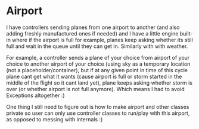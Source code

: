 Airport
=======



I have controllers sending planes from one airport to another (and also adding freshly manufactured ones if needed) and I have a little engine built-in where if the airport is full for example, planes keep asking whether its still full and wait in the queue until they can get in. Similarly with with weather.

For example, a controller sends a plane of your choice from airport of your choice to another airport of your choice (using sky as a temporary location (not a placeholder/container), but if at any given point in time of this cycle plane cant get what it wants (cause airport is full or storm started in the middle of the flight so it cant land yet), plane keeps asking whether storm is over (or whether airport is not full anymore). Which means I had to avoid Exceptions altogether :)

One thing I still need to figure out is how to make airport and other classes private so user can only use controller classes to run/play with this airport, as opposed to messing with internals :)

